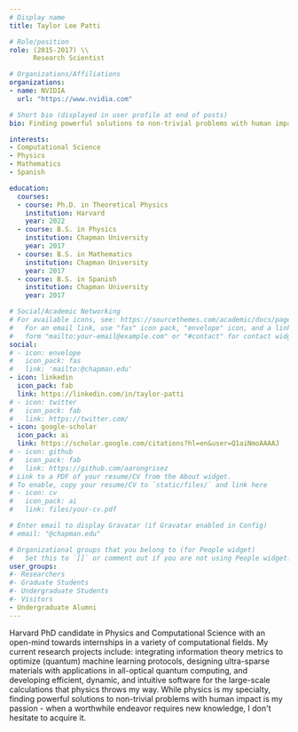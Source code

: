 ```yaml
---
# Display name
title: Taylor Lee Patti

# Role/position
role: (2015-2017) \\
      Research Scientist

# Organizations/Affiliations
organizations:
- name: NVIDIA
  url: "https://www.nvidia.com"

# Short bio (displayed in user profile at end of posts)
bio: Finding powerful solutions to non-trivial problems with human impact

interests:
- Computational Science
- Physics
- Mathematics
- Spanish

education:
  courses:
  - course: Ph.D. in Theoretical Physics
    institution: Harvard
    year: 2022
  - course: B.S. in Physics
    institution: Chapman University
    year: 2017
  - course: B.S. in Mathematics
    institution: Chapman University
    year: 2017
  - course: B.S. in Spanish
    institution: Chapman University
    year: 2017

# Social/Academic Networking
# For available icons, see: https://sourcethemes.com/academic/docs/page-builder/#icons
#   For an email link, use "fas" icon pack, "envelope" icon, and a link in the
#   form "mailto:your-email@example.com" or "#contact" for contact widget.
social:
# - icon: envelope
#   icon_pack: fas
#   link: 'mailto:@chapman.edu'
- icon: linkedin
  icon_pack: fab
  link: https://linkedin.com/in/taylor-patti
# - icon: twitter
#   icon_pack: fab
#   link: https://twitter.com/
- icon: google-scholar
  icon_pack: ai
  link: https://scholar.google.com/citations?hl=en&user=Q1aiNmoAAAAJ
# - icon: github
#   icon_pack: fab
#   link: https://github.com/aarongrisez
# Link to a PDF of your resume/CV from the About widget.
# To enable, copy your resume/CV to `static/files/` and link here 
# - icon: cv
#   icon_pack: ai
#   link: files/your-cv.pdf

# Enter email to display Gravatar (if Gravatar enabled in Config)
# email: "@chapman.edu"

# Organizational groups that you belong to (for People widget)
#   Set this to `[]` or comment out if you are not using People widget.
user_groups:
#- Researchers
#- Graduate Students
#- Undergraduate Students
#- Visitors
- Undergraduate Alumni
---
```


Harvard PhD candidate in Physics and Computational Science with an open-mind towards internships in a variety of computational fields. My current research projects include: integrating information theory metrics to optimize (quantum) machine learning protocols, designing ultra-sparse materials with applications in all-optical quantum computing, and developing efficient, dynamic, and intuitive software for the large-scale calculations that physics throws my way. While physics is my specialty, finding powerful solutions to non-trivial problems with human impact is my passion - when a worthwhile endeavor requires new knowledge, I don't hesitate to acquire it.

